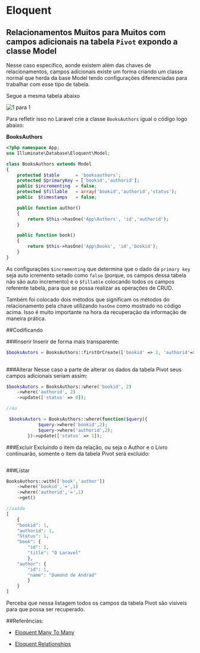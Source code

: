 # Eloquent

## Relacionamentos Muitos para Muitos com campos adicionais na tabela `Pivot` expondo a classe Model


Nesse caso especifico, aonde existem além das chaves de relacionamentos, campos adicionais existe um forma criando um classe normal que herda da base Model tendo configurações diferenciadas para trabalhar com esse tipo de tabela. 

Segue a mesma tabela abaixo

![1 para 1](https://github.com/diasfulvio/howto/blob/master/images/N-M-withpivot.png)

Para refletir isso no Laravel crie a classe `BooksAuthors` igual o código logo abaixo:

__BooksAuthors__

```PHP
<?php namespace App;
use Illuminate\Database\Eloquent\Model;

class BooksAuthors extends Model
{
    protected $table      = 'booksauthors';
    protected $primaryKey = ['bookid','authorid'];
    public $incrementing  = false;
    protected $fillable   = array('bookid','authorid','status');
    public  $timestamps   = false;

    public function author()
    {
        return $this->hasOne('App\Authors', 'id','authorid');
    }

    public function book()
    {
        return $this->hasOne('App\Books', 'id','bookid');
    }
}
```
As configurações `$incrementing` que determina que o dado da `primary key` seja auto icremento setado como `false` (porque, os campos dessa tabela não são auto incremento) e o `$fillable` colocando todos os campos referente tabela, para que se possa realizar as operações de CRUD.

Também foi colocado dois métodos que significam os métodos do relacionamento pela chave utilizando `hasOne` como mostrado no código acima. Isso é muito importante na hora da recuperação da informação de maneira prática.



##Codificando

###Inserir
Inserir de forma mais transparente:
```PHP
$booksAutors = BooksAuthors::firstOrCreate(['bookid' => 2, 'authorid'=> 2, 'status' =>1]);
        
```
###Alterar
Nesse caso a parte de alterar os dados da tabela Pivot seus campos adicionais seriam assim:

```PHP
$booksAutors = BooksAuthors::where('bookid', 2)
    ->where('authorid', 2)
    ->update(['status' => 0]);

//ou

 $booksAutors = BooksAuthors::where(function($query){
            $query->where('bookid',2);
            $query->where('authorid',2);
        })->update(['status' => 1]);

```

###Excluir
Excluindo o item da relação, ou seja o Author e o Livro continuarão, somente o item da tabela Pivot será excluido:
```PHP

```

###Listar

```PHP
BooksAuthors::with(['book','author'])
    ->where('bookid','=',1)
    ->where('authorid','=',1)
    ->get()

//saída
[
    {
    "bookid": 1,
    "authorid": 1,
    "Status": 1,
    "book": {
        "id": 1,
        "title": "O Laravel"
        },
    "author": {
        "id": 1,
        "name": "Dumond de Andrad"
        }
    }
]
```

Perceba que nessa listagem todos os campos da tabela Pivot são visiveis para que possa ser recuperado.

##Referências: 

- [Eloquent Many To Many](http://laravel.com/docs/5.0/eloquent#many-to-many)
    
- [Eloquent Relationships](http://laravel.com/docs/5.0/eloquent#relationships)
